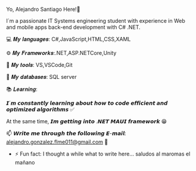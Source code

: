 Yo, Alejandro Santiago Here!👋

I´m a passionate IT Systems engineering student with experience in Web and mobile apps back-end development with C# .NET.

  💻 𝑴𝒚 𝒍𝒂𝒏𝒈𝒖𝒂𝒈𝒆𝒔: C#,JavaScript,HTML,CSS,XAML
  
  ⚙️ 𝑴𝒚 𝑭𝒓𝒂𝒎𝒆𝒘𝒐𝒓𝒌𝒔:.NET,ASP.NETCore,Unity
  
  🔨 𝑴𝒚 𝒕𝒐𝒐𝒍𝒔: VS,VSCode,Git
  
  💾 𝑴𝒚 𝒅𝒂𝒕𝒂𝒃𝒂𝒔𝒆𝒔: SQL server

📚 𝑳𝒆𝒂𝒓𝒏𝒊𝒏𝒈:
 
  𝙄´𝙢 𝙘𝙤𝙣𝙨𝙩𝙖𝙣𝙩𝙡𝙮 𝙡𝙚𝙖𝙧𝙣𝙞𝙣𝙜 𝙖𝙗𝙤𝙪𝙩 𝙝𝙤𝙬 𝙩𝙤 𝙘𝙤𝙙𝙚 𝙚𝙛𝙛𝙞𝙘𝙞𝙚𝙣𝙩 𝙖𝙣𝙙 𝙤𝙥𝙩𝙞𝙢𝙞𝙯𝙚𝙙 𝙖𝙡𝙜𝙤𝙧𝙞𝙩𝙝𝙢𝙨 ✅
 
  At the same time, 𝙄𝙢 𝙜𝙚𝙩𝙩𝙞𝙣𝙜 𝙞𝙣𝙩𝙤 .𝙉𝙀𝙏 𝙈𝘼𝙐𝙄 𝙛𝙧𝙖𝙢𝙚𝙬𝙤𝙧𝙠 😁

📫 𝙒𝙧𝙞𝙩𝙚 𝙢𝙚 𝙩𝙝𝙧𝙤𝙪𝙜𝙝 𝙩𝙝𝙚 𝙛𝙤𝙡𝙡𝙤𝙬𝙞𝙣𝙜 𝙀-𝙢𝙖𝙞𝙡: alejandro.gonzalez.flme011@gmail.com 🗿
  
- ⚡ Fun fact: I thought a while what to write here... saludos al maromas el mañano

